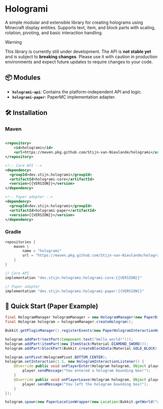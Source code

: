 # Hologrami

A simple modular and extensible library for creating holograms using Minecraft display entities.
Supports text, item, and block parts with scaling, rotation, pivoting, and basic interaction handling.

> [!WARNING]
> This library is currently still under development. The API is **not stable yet** and is subject to **breaking changes**. Please use it with caution in production environments and expect future updates to require changes to your code.

## 📦 Modules

- **`hologrami-api`**: Contains the platform-independent API and logic.
- **`hologrami-paper`**: PaperMC implementation adapter.

## 🛠 Installation

### Maven

```xml

<repository>
    <id>hologrami</id>
    <url>https://maven.pkg.github.com/Stijn-van-Nieulande/hologrami</url>
</repository>
```

```xml
<!-- Core API -->
<dependency>
  <groupId>dev.stijn.hologrami</groupId>
  <artifactId>hologrami-core</artifactId>
  <version>{{VERSION}}</version>
</dependency>

<!-- Paper adapter -->
<dependency>
  <groupId>dev.stijn.hologrami</groupId>
  <artifactId>hologrami-paper</artifactId>
  <version>{{VERSION}}</version>
</dependency>
```

### Gradle

```groovy
repositories {
    maven {
        name = "hologrami"
        url = "https://maven.pkg.github.com/Stijn-van-Nieulande/hologrami"
    }
}
```

```groovy
// Core API
implementation "dev.stijn.hologrami:hologrami-core:{{VERSION}}"

// Paper adapter
implementation "dev.stijn.hologrami:hologrami-paper:{{VERSION}}"
```

## 🚀 Quick Start (Paper Example)

```java
final HologramManager hologramManager = new HologramManager(new PaperDisplayFactory());
final Hologram hologram = hologramManager.createHologram();

Bukkit.getPluginManager().registerEvents(new PaperHologramInteractionHandler(hologramManager), plugin);

hologram.addPart(textPart(Component.text("Hello world!")));
hologram.addPart(itemPart(new ItemStack(Material.DIAMOND_SWORD)));
hologram.addPart(blockPart(Bukkit.createBlockData(Material.GOLD_BLOCK)));

hologram.setPivot(HologramPivot.BOTTOM_CENTER);
hologram.setInteraction(1.5, new HologramInteractionListener() {
    @Override public void onPlayerEnter(Hologram hologram, Object player) {
        player.sendMessage("You entered a hologram bounding box!");
    }
    @Override public void onPlayerLeave(Hologram hologram, Object player) {
        player.sendMessage("You left the hologram bounding box!");
    }
});

hologram.spawn(new PaperLocationWrapper(new Location(Bukkit.getWorld("world"), 0, 65, 0)), false);
```
